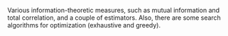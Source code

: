 Various information-theoretic measures, such as mutual information and total correlation, and a couple of estimators. Also, there are some search algorithms for optimization (exhaustive and greedy).
